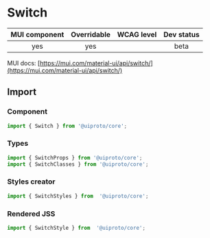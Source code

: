 # Switch

MUI component | Overridable | WCAG level | Dev status
:-----------: | :---------: | :--------: | :------------:
yes | yes | | beta

MUI docs: [https://mui.com/material-ui/api/switch/](https://mui.com/material-ui/api/switch/)

## Import

### Component
```javascript
import { Switch } from '@uiproto/core';
```
### Types
```javascript
import { SwitchProps } from '@uiproto/core';
import { SwitchClasses } from '@uiproto/core';
```

### Styles creator
```javascript
import { SwitchStyles } from  '@uiproto/core';
```

### Rendered JSS
```javascript
import { SwitchStyle } from  '@uiproto/core';
```
